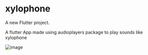 # xylophone

A new Flutter project.

A flutter App made using audioplayers package to play sounds like xylophone

![image](https://github.com/Amal642/xylophone-flutter/assets/55709461/7b959ac3-071f-43fa-802b-97331c3ac2a5)



